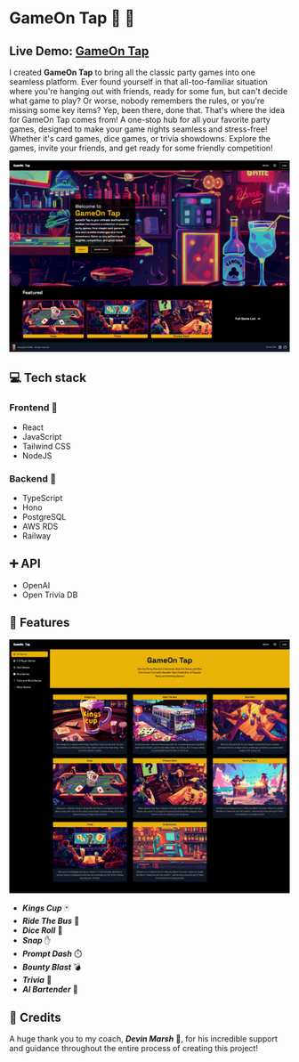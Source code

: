 # GameOn Tap 🎲 🍻

## Live Demo: [GameOn Tap](https://www.gameontap.xyz/)

I created **GameOn Tap** to bring all the classic party games into one seamless platform. Ever found yourself in that all-too-familiar situation where you're hanging out with friends, ready for some fun, but can't decide what game to play? Or worse, nobody remembers the rules, or you're missing some key items? Yep, been there, done that. That's where the idea for GameOn Tap comes from! A one-stop hub for all your favorite party games, designed to make your game nights seamless and stress-free! Whether it's card games, dice games, or trivia showdowns. Explore the games, invite your friends, and get ready for some friendly competition!

<div align="center">
  <img src="src/assets/readme1.png" alt="App Home Page"/>
</div>

## :computer: Tech stack

### Frontend 👀

- React
- JavaScript
- Tailwind CSS
- NodeJS

### Backend 🔧

- TypeScript
- Hono
- PostgreSQL
- AWS RDS
- Railway

## :heavy_plus_sign: API

- OpenAI
- Open Trivia DB

## 🍻  Features  

 <img src="src/assets/readme2.png" alt="App Bartender Page" width="700"/>

- ***Kings Cup*** 🃏
- ***Ride The Bus*** 🚌
- ***Dice Roll*** 🎲
- ***Snap*** ✋
- ***Prompt Dash*** ⏱️
- ***Bounty Blast*** 💣
- ***Trivia*** 🧠
- ***AI Bartender*** 🤖

## 👏 Credits

A huge thank you to my coach, ***Devin Marsh*** 🐐, for his incredible support and guidance throughout the entire process of creating this project!

